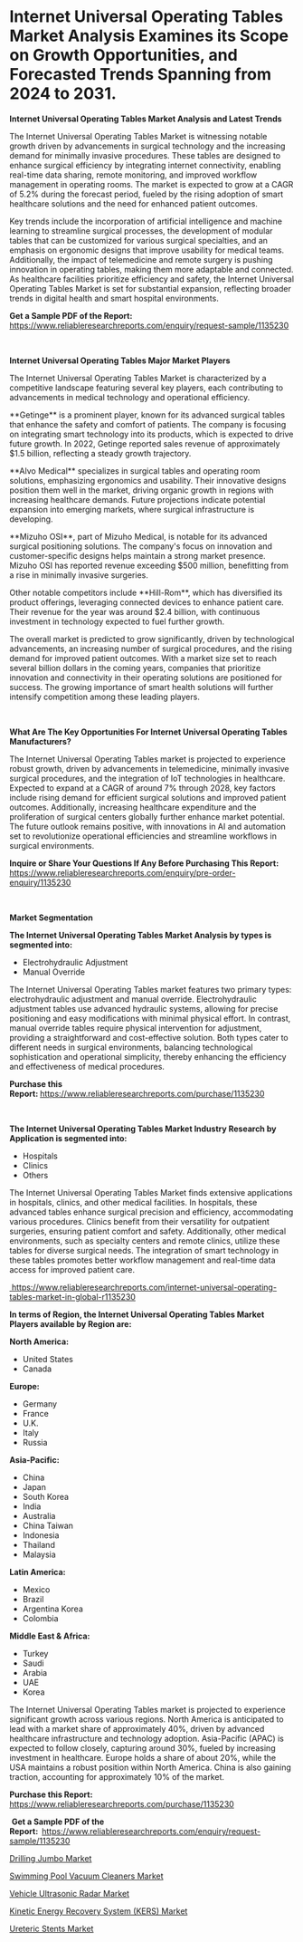 <p><h1>Internet Universal Operating Tables Market Analysis Examines its Scope on Growth Opportunities, and Forecasted Trends Spanning from 2024 to 2031.</h1></p><p><strong>Internet Universal Operating Tables Market Analysis and Latest Trends</strong></p>
<p><p>The Internet Universal Operating Tables Market is witnessing notable growth driven by advancements in surgical technology and the increasing demand for minimally invasive procedures. These tables are designed to enhance surgical efficiency by integrating internet connectivity, enabling real-time data sharing, remote monitoring, and improved workflow management in operating rooms. The market is expected to grow at a CAGR of 5.2% during the forecast period, fueled by the rising adoption of smart healthcare solutions and the need for enhanced patient outcomes.</p><p>Key trends include the incorporation of artificial intelligence and machine learning to streamline surgical processes, the development of modular tables that can be customized for various surgical specialties, and an emphasis on ergonomic designs that improve usability for medical teams. Additionally, the impact of telemedicine and remote surgery is pushing innovation in operating tables, making them more adaptable and connected. As healthcare facilities prioritize efficiency and safety, the Internet Universal Operating Tables Market is set for substantial expansion, reflecting broader trends in digital health and smart hospital environments.</p></p>
<p><strong>Get a Sample PDF of the Report:&nbsp;</strong> <a href="https://www.reliableresearchreports.com/enquiry/request-sample/1135230?utm_campaign=33&utm_medium=2&utm_source=Github&utm_content=ia&utm_term=20122024&utm_id=internet-universal-operating-tables">https://www.reliableresearchreports.com/enquiry/request-sample/1135230</a></p>
<p>&nbsp;</p>
<p><strong>Internet Universal Operating Tables Major Market Players</strong></p>
<p><p>The Internet Universal Operating Tables Market is characterized by a competitive landscape featuring several key players, each contributing to advancements in medical technology and operational efficiency. </p><p>**Getinge** is a prominent player, known for its advanced surgical tables that enhance the safety and comfort of patients. The company is focusing on integrating smart technology into its products, which is expected to drive future growth. In 2022, Getinge reported sales revenue of approximately $1.5 billion, reflecting a steady growth trajectory.</p><p>**Alvo Medical** specializes in surgical tables and operating room solutions, emphasizing ergonomics and usability. Their innovative designs position them well in the market, driving organic growth in regions with increasing healthcare demands. Future projections indicate potential expansion into emerging markets, where surgical infrastructure is developing.</p><p>**Mizuho OSI**, part of Mizuho Medical, is notable for its advanced surgical positioning solutions. The company's focus on innovation and customer-specific designs helps maintain a strong market presence. Mizuho OSI has reported revenue exceeding $500 million, benefitting from a rise in minimally invasive surgeries.</p><p>Other notable competitors include **Hill-Rom**, which has diversified its product offerings, leveraging connected devices to enhance patient care. Their revenue for the year was around $2.4 billion, with continuous investment in technology expected to fuel further growth.</p><p>The overall market is predicted to grow significantly, driven by technological advancements, an increasing number of surgical procedures, and the rising demand for improved patient outcomes. With a market size set to reach several billion dollars in the coming years, companies that prioritize innovation and connectivity in their operating solutions are positioned for success. The growing importance of smart health solutions will further intensify competition among these leading players.</p></p>
<p>&nbsp;</p>
<p><strong>What Are The Key Opportunities For Internet Universal Operating Tables Manufacturers?</strong></p>
<p><p>The Internet Universal Operating Tables market is projected to experience robust growth, driven by advancements in telemedicine, minimally invasive surgical procedures, and the integration of IoT technologies in healthcare. Expected to expand at a CAGR of around 7% through 2028, key factors include rising demand for efficient surgical solutions and improved patient outcomes. Additionally, increasing healthcare expenditure and the proliferation of surgical centers globally further enhance market potential. The future outlook remains positive, with innovations in AI and automation set to revolutionize operational efficiencies and streamline workflows in surgical environments.</p></p>
<p><strong>Inquire or Share Your Questions If Any Before Purchasing This Report:</strong> <a href="https://www.reliableresearchreports.com/enquiry/pre-order-enquiry/1135230?utm_campaign=33&utm_medium=2&utm_source=Github&utm_content=ia&utm_term=20122024&utm_id=internet-universal-operating-tables">https://www.reliableresearchreports.com/enquiry/pre-order-enquiry/1135230</a></p>
<p>&nbsp;</p>
<p><strong>Market Segmentation</strong></p>
<p><strong>The Internet Universal Operating Tables Market Analysis by types is segmented into:</strong></p>
<p><ul><li>Electrohydraulic Adjustment</li><li>Manual Override</li></ul></p>
<p><p>The Internet Universal Operating Tables market features two primary types: electrohydraulic adjustment and manual override. Electrohydraulic adjustment tables use advanced hydraulic systems, allowing for precise positioning and easy modifications with minimal physical effort. In contrast, manual override tables require physical intervention for adjustment, providing a straightforward and cost-effective solution. Both types cater to different needs in surgical environments, balancing technological sophistication and operational simplicity, thereby enhancing the efficiency and effectiveness of medical procedures.</p></p>
<p><strong>Purchase this Report:&nbsp;</strong><a href="https://www.reliableresearchreports.com/purchase/1135230?utm_campaign=33&utm_medium=2&utm_source=Github&utm_content=ia&utm_term=20122024&utm_id=internet-universal-operating-tables">https://www.reliableresearchreports.com/purchase/1135230</a></p>
<p>&nbsp;</p>
<p><strong>The Internet Universal Operating Tables Market Industry Research by Application is segmented into:</strong></p>
<p><ul><li>Hospitals</li><li>Clinics</li><li>Others</li></ul></p>
<p><p>The Internet Universal Operating Tables Market finds extensive applications in hospitals, clinics, and other medical facilities. In hospitals, these advanced tables enhance surgical precision and efficiency, accommodating various procedures. Clinics benefit from their versatility for outpatient surgeries, ensuring patient comfort and safety. Additionally, other medical environments, such as specialty centers and remote clinics, utilize these tables for diverse surgical needs. The integration of smart technology in these tables promotes better workflow management and real-time data access for improved patient care.</p></p>
<p><a href="https://www.reliableresearchreports.com/internet-universal-operating-tables-market-in-global-r1135230?utm_campaign=33&utm_medium=2&utm_source=Github&utm_content=ia&utm_term=20122024&utm_id=internet-universal-operating-tables">&nbsp;https://www.reliableresearchreports.com/internet-universal-operating-tables-market-in-global-r1135230</a></p>
<p><strong>In terms of Region, the Internet Universal Operating Tables Market Players available by Region are:</strong></p>
<p>
    <p> <strong> North America: </strong>
        <ul>
            <li>United States</li>
            <li>Canada</li>
        </ul>
        </p> 
    <p> <strong> Europe: </strong>
        <ul>
            <li>Germany</li>
            <li>France</li>
            <li>U.K.</li>
            <li>Italy</li>
            <li>Russia</li>
        </ul>
        </p> 
    <p> <strong> Asia-Pacific: </strong>
        <ul>
            <li>China</li>
            <li>Japan</li>
            <li>South Korea</li>
            <li>India</li>
            <li>Australia</li>
            <li>China Taiwan</li>
            <li>Indonesia</li>
            <li>Thailand</li>
            <li>Malaysia</li>
        </ul>
        </p> 
    <p> <strong> Latin America: </strong>
        <ul>
            <li>Mexico</li>
            <li>Brazil</li>
            <li>Argentina Korea</li>
            <li>Colombia</li>
        </ul>
        </p> 
    <p> <strong> Middle East & Africa: </strong>
        <ul>
            <li>Turkey</li>
            <li>Saudi</li>
            <li>Arabia</li>
            <li>UAE</li>
            <li>Korea</li>
        </ul>
    </p>
    </p>
<p><p>The Internet Universal Operating Tables market is projected to experience significant growth across various regions. North America is anticipated to lead with a market share of approximately 40%, driven by advanced healthcare infrastructure and technology adoption. Asia-Pacific (APAC) is expected to follow closely, capturing around 30%, fueled by increasing investment in healthcare. Europe holds a share of about 20%, while the USA maintains a robust position within North America. China is also gaining traction, accounting for approximately 10% of the market.</p></p>
<p><strong>Purchase this Report: </strong><a href="https://www.reliableresearchreports.com/purchase/1135230?utm_campaign=33&utm_medium=2&utm_source=Github&utm_content=ia&utm_term=20122024&utm_id=internet-universal-operating-tables">https://www.reliableresearchreports.com/purchase/1135230</a></p>
<p>&nbsp;<strong>Get a Sample PDF of the Report:&nbsp;&nbsp;</strong><a href="https://www.reliableresearchreports.com/enquiry/request-sample/1135230?utm_campaign=33&utm_medium=2&utm_source=Github&utm_content=ia&utm_term=20122024&utm_id=internet-universal-operating-tables">https://www.reliableresearchreports.com/enquiry/request-sample/1135230</a></p>
<p><strong></strong></p>
<p><p><a href="https://www.linkedin.com/pulse/thorough-examination-global-drilling-jumbo-market-size-focus-mgige?utm_campaign=33&utm_medium=2&utm_source=Github&utm_content=ia&utm_term=20122024&utm_id=internet-universal-operating-tables">Drilling Jumbo Market</a></p><p><a href="https://www.linkedin.com/pulse/sales-channel-penetration-analysis-swimming-pool-vacuum-c7z8e?utm_campaign=33&utm_medium=2&utm_source=Github&utm_content=ia&utm_term=20122024&utm_id=internet-universal-operating-tables">Swimming Pool Vacuum Cleaners Market</a></p><p><a href="https://github.com/OlenFleming68/Market-Research-Report-List-1/blob/main/vehicle-ultrasonic-radar-market.md?utm_campaign=33&utm_medium=2&utm_source=Github&utm_content=ia&utm_term=20122024&utm_id=internet-universal-operating-tables">Vehicle Ultrasonic Radar Market</a></p><p><a href="https://github.com/XavierTyler76/Market-Research-Report-List-1/blob/main/kinetic-energy-recovery-system-kers-market.md?utm_campaign=33&utm_medium=2&utm_source=Github&utm_content=ia&utm_term=20122024&utm_id=internet-universal-operating-tables">Kinetic Energy Recovery System (KERS) Market</a></p><p><a href="https://www.linkedin.com/pulse/ureteric-stents-market-growth-projections-119-cagr-from-2024-lxdbf?utm_campaign=33&utm_medium=2&utm_source=Github&utm_content=ia&utm_term=20122024&utm_id=internet-universal-operating-tables">Ureteric Stents Market</a></p></p>